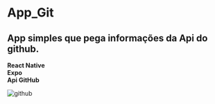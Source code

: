 # App_Git

## App simples que pega informações da Api do github.

**React Native** <br>
**Expo** <br>
**Api GitHub**<br>

![github](https://github.com/fluidicon.png)
